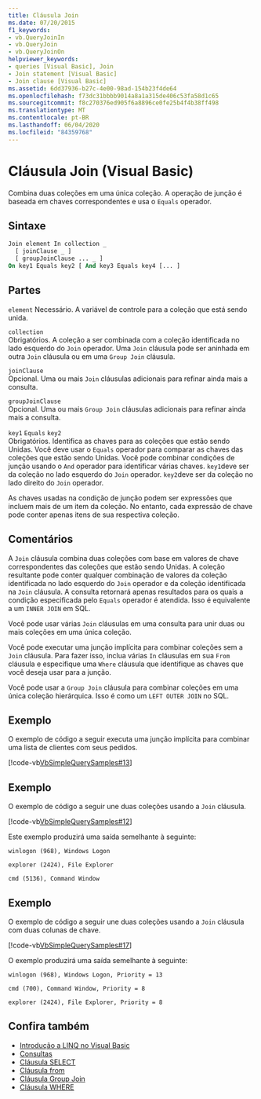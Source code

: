 ```yaml
---
title: Cláusula Join
ms.date: 07/20/2015
f1_keywords:
- vb.QueryJoinIn
- vb.QueryJoin
- vb.QueryJoinOn
helpviewer_keywords:
- queries [Visual Basic], Join
- Join statement [Visual Basic]
- Join clause [Visual Basic]
ms.assetid: 6dd37936-b27c-4e00-98ad-154b23f4de64
ms.openlocfilehash: f73dc31bbbb9014a8a1a315de406c53fa58d1c65
ms.sourcegitcommit: f8c270376ed905f6a8896ce0fe25b4f4b38ff498
ms.translationtype: MT
ms.contentlocale: pt-BR
ms.lasthandoff: 06/04/2020
ms.locfileid: "84359768"
---
```

# <a name="join-clause-visual-basic"></a>Cláusula Join (Visual Basic)

Combina duas coleções em uma única coleção. A operação de junção é baseada em chaves correspondentes e usa o `Equals` operador.

## <a name="syntax"></a>Sintaxe

```vb
Join element In collection _
  [ joinClause _ ]
  [ groupJoinClause ... _ ]
On key1 Equals key2 [ And key3 Equals key4 [... ]
```

## <a name="parts"></a>Partes

`element` Necessário. A variável de controle para a coleção que está sendo unida.

`collection`  
Obrigatórios. A coleção a ser combinada com a coleção identificada no lado esquerdo do `Join` operador. Uma `Join` cláusula pode ser aninhada em outra `Join` cláusula ou em uma `Group Join` cláusula.

`joinClause`  
Opcional. Uma ou mais `Join` cláusulas adicionais para refinar ainda mais a consulta.

`groupJoinClause`  
Opcional. Uma ou mais `Group Join` cláusulas adicionais para refinar ainda mais a consulta.

`key1` `Equals` `key2`  
Obrigatórios. Identifica as chaves para as coleções que estão sendo Unidas. Você deve usar o `Equals` operador para comparar as chaves das coleções que estão sendo Unidas. Você pode combinar condições de junção usando o `And` operador para identificar várias chaves. `key1`deve ser da coleção no lado esquerdo do `Join` operador. `key2`deve ser da coleção no lado direito do `Join` operador.

As chaves usadas na condição de junção podem ser expressões que incluem mais de um item da coleção. No entanto, cada expressão de chave pode conter apenas itens de sua respectiva coleção.

## <a name="remarks"></a>Comentários

A `Join` cláusula combina duas coleções com base em valores de chave correspondentes das coleções que estão sendo Unidas. A coleção resultante pode conter qualquer combinação de valores da coleção identificada no lado esquerdo do `Join` operador e da coleção identificada na `Join` cláusula. A consulta retornará apenas resultados para os quais a condição especificada pelo `Equals` operador é atendida. Isso é equivalente a um `INNER JOIN` em SQL.

Você pode usar várias `Join` cláusulas em uma consulta para unir duas ou mais coleções em uma única coleção.

Você pode executar uma junção implícita para combinar coleções sem a `Join` cláusula. Para fazer isso, inclua várias `In` cláusulas em sua `From` cláusula e especifique uma `Where` cláusula que identifique as chaves que você deseja usar para a junção.

Você pode usar a `Group Join` cláusula para combinar coleções em uma única coleção hierárquica. Isso é como um `LEFT OUTER JOIN` no SQL.

## <a name="example"></a>Exemplo

O exemplo de código a seguir executa uma junção implícita para combinar uma lista de clientes com seus pedidos.

[!code-vb[VbSimpleQuerySamples#13](~/samples/snippets/visualbasic/VS_Snippets_VBCSharp/VbSimpleQuerySamples/VB/QuerySamples1.vb#13)]

## <a name="example"></a>Exemplo

O exemplo de código a seguir une duas coleções usando a `Join` cláusula.

[!code-vb[VbSimpleQuerySamples#12](~/samples/snippets/visualbasic/VS_Snippets_VBCSharp/VbSimpleQuerySamples/VB/QuerySamples2.vb#12)]

Este exemplo produzirá uma saída semelhante à seguinte:

`winlogon (968), Windows Logon`

`explorer (2424), File Explorer`

`cmd (5136), Command Window`

## <a name="example"></a>Exemplo

O exemplo de código a seguir une duas coleções usando a `Join` cláusula com duas colunas de chave.

[!code-vb[VbSimpleQuerySamples#17](~/samples/snippets/visualbasic/VS_Snippets_VBCSharp/VbSimpleQuerySamples/VB/QuerySamples3.vb#17)]

O exemplo produzirá uma saída semelhante à seguinte:

`winlogon (968), Windows Logon, Priority = 13`

`cmd (700), Command Window, Priority = 8`

`explorer (2424), File Explorer, Priority = 8`

## <a name="see-also"></a>Confira também

- [Introdução a LINQ no Visual Basic](../../programming-guide/language-features/linq/introduction-to-linq.md)
- [Consultas](index.md)
- [Cláusula SELECT](select-clause.md)
- [Cláusula from](from-clause.md)
- [Cláusula Group Join](group-join-clause.md)
- [Cláusula WHERE](where-clause.md)
